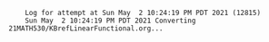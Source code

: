         Log for attempt at Sun May  2 10:24:19 PM PDT 2021 (12815)
        Sun May  2 10:24:19 PM PDT 2021 Converting 21MATH530/KBrefLinearFunctional.org...
